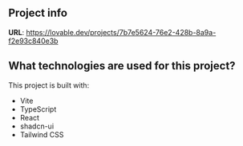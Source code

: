 ## Project info

**URL**: https://lovable.dev/projects/7b7e5624-76e2-428b-8a9a-f2e93c840e3b

## What technologies are used for this project?

This project is built with:

- Vite
- TypeScript
- React
- shadcn-ui
- Tailwind CSS
